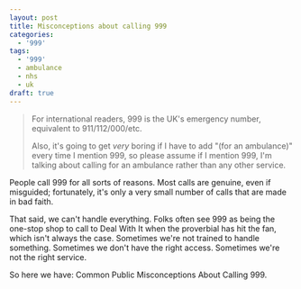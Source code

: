 ```yaml
---
layout: post
title: Misconceptions about calling 999
categories: 
  - '999'
tags: 
  - '999'
  - ambulance
  - nhs
  - uk
draft: true
---
```


> For international readers, 999 is the UK's emergency number, equivalent to 911/112/000/etc.
>
> Also, it's going to get _very_ boring if I have to add "(for an ambulance)" every time I mention 999, so please assume
> if I mention 999, I'm talking about calling for an ambulance rather than any other service.

People call 999 for all sorts of reasons. Most calls are genuine, even if misguided; fortunately, it's only a very small
number of calls that are made in bad faith.

That said, we can't handle everything. Folks often see 999 as being the one-stop shop to call to Deal With It when the
proverbial has hit the fan, which isn't always the case. Sometimes we're not trained to handle something. Sometimes we
don't have the right access. Sometimes we're not the right service.

So here we have: Common Public Misconceptions About Calling 999.


